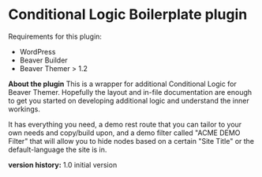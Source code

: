 # Conditional Logic Boilerplate plugin
Requirements for this plugin:

 - WordPress
 - Beaver Builder
 - Beaver Themer > 1.2

**About the plugin**
This is a wrapper for additional Conditional Logic for Beaver Themer. Hopefully the layout and in-file documentation are enough to get you started on developing additional logic and understand the inner workings.

It has everything you need, a demo rest route that you can tailor to your own needs and copy/build upon, and a demo filter called "ACME DEMO Filter" that will allow you to hide nodes based on a certain "Site Title" or the default-language the site is in.

**version history:**
1.0 initial version
